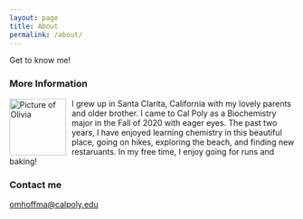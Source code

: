 ```yaml
---
layout: page
title: About
permalink: /about/
---
```


Get to know me!

### More Information
<img src="{{site.baseurl}}/images/head.JPG" alt="Picture of Olivia" width="100" style="float: left; margin-top: 0px; margin-right: 10px" /> 
I grew up in Santa Clarita, California with my lovely parents and older brother. I came to Cal Poly as a Biochemistry major in the Fall of 2020 with eager eyes. The past two years, I have enjoyed learning chemistry in this beautiful place, going on hikes, exploring the beach, and finding new restaruants. In my free time, I enjoy going for runs and baking!

### Contact me

[omhoffma@calpoly.edu](mailto:omhoffma@calpoly.edu)
